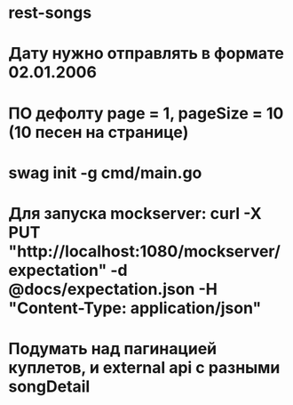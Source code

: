 # rest-songs

# Дату нужно отправлять в формате 02.01.2006

# ПО дефолту page = 1, pageSize = 10 (10 песен на странице)

# swag init -g cmd/main.go

# Для запуска mockserver: curl -X PUT "http://localhost:1080/mockserver/expectation" -d @docs/expectation.json -H "Content-Type: application/json"

# Подумать над пагинацией куплетов, и external api с разными songDetail 